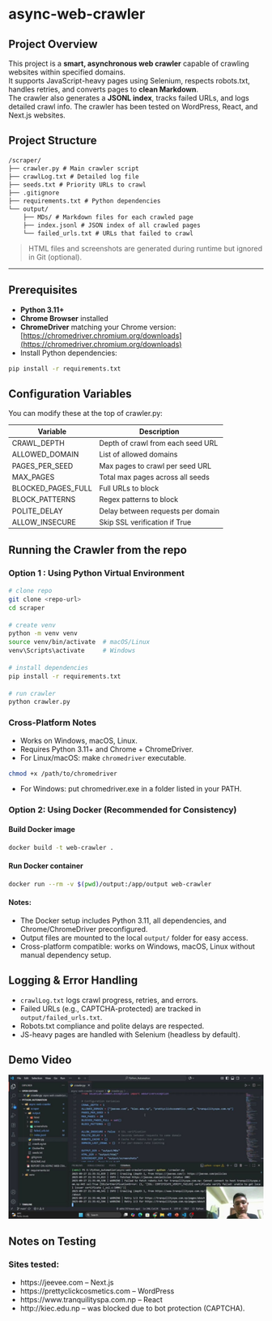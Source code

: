 # async-web-crawler
## Project Overview
This project is a **smart, asynchronous web crawler** capable of crawling websites within specified domains.  
It supports JavaScript-heavy pages using Selenium, respects robots.txt, handles retries, and converts pages to **clean Markdown**.  
The crawler also generates a **JSONL index**, tracks failed URLs, and logs detailed crawl info.
The crawler has been tested on WordPress, React, and Next.js websites.

## Project Structure
```text
/scraper/
├── crawler.py # Main crawler script
├── crawlLog.txt # Detailed log file
├── seeds.txt # Priority URLs to crawl
├── .gitignore
├── requirements.txt # Python dependencies
└── output/
    ├── MDs/ # Markdown files for each crawled page
    ├── index.jsonl # JSON index of all crawled pages
    └── failed_urls.txt # URLs that failed to crawl
```
> HTML files and screenshots are generated during runtime but ignored in Git (optional).

---

## Prerequisites

- **Python 3.11+**
- **Chrome Browser** installed
- **ChromeDriver** matching your Chrome version: [https://chromedriver.chromium.org/downloads](https://chromedriver.chromium.org/downloads)
- Install Python dependencies:

```bash
pip install -r requirements.txt
```
## Configuration Variables

You can modify these at the top of crawler.py:

<table>
  <thead>
    <tr>
      <th>Variable</th>
      <th>Description</th>
    </tr>
  </thead>
  <tbody>
    <tr>
      <td>CRAWL_DEPTH</td>
      <td>Depth of crawl from each seed URL</td>
    </tr>
    <tr>
      <td>ALLOWED_DOMAIN</td>
      <td>List of allowed domains</td>
    </tr>
    <tr>
      <td>PAGES_PER_SEED</td>
      <td>Max pages to crawl per seed URL</td>
    </tr>
    <tr>
      <td>MAX_PAGES</td>
      <td>Total max pages across all seeds</td>
    </tr>
    <tr>
      <td>BLOCKED_PAGES_FULL</td>
      <td>Full URLs to block</td>
    </tr>
    <tr>
      <td>BLOCK_PATTERNS</td>
      <td>Regex patterns to block</td>
    </tr>
    <tr>
      <td>POLITE_DELAY</td>
      <td>Delay between requests per domain</td>
    </tr>
    <tr>
      <td>ALLOW_INSECURE</td>
      <td>Skip SSL verification if True</td>
    </tr>
  </tbody>
</table>

## Running the Crawler from the repo
### Option 1 : Using Python Virtual Environment
```bash
# clone repo
git clone <repo-url>
cd scraper

# create venv
python -m venv venv
source venv/bin/activate  # macOS/Linux
venv\Scripts\activate     # Windows

# install dependencies
pip install -r requirements.txt

# run crawler
python crawler.py

```
### Cross-Platform Notes

<ul>
  <li>Works on Windows, macOS, Linux.</li>
  <li>Requires Python 3.11+ and Chrome + ChromeDriver.</li>
  <li>For Linux/macOS: make <code>chromedriver</code> executable.</li>
</ul>

```bash
chmod +x /path/to/chromedriver
```
<ul>
    <li>For Windows: put chromedriver.exe in a folder listed in your PATH.</li>
</ul>

### Option 2: Using Docker (Recommended for Consistency)</h3>

#### Build Docker image
```bash
docker build -t web-crawler .
```
#### Run Docker container
```bash
docker run --rm -v $(pwd)/output:/app/output web-crawler
```
<h4>Notes:</h4>
<ul>
  <li>The Docker setup includes Python 3.11, all dependencies, and Chrome/ChromeDriver preconfigured.</li>
  <li>Output files are mounted to the local <code>output/</code> folder for easy access.</li>
  <li>Cross-platform compatible: works on Windows, macOS, Linux without manual dependency setup.</li>
</ul>

## Logging & Error Handling

<ul>
  <li><code>crawlLog.txt</code> logs crawl progress, retries, and errors.</li>
  <li>Failed URLs (e.g., CAPTCHA-protected) are tracked in <code>output/failed_urls.txt</code>.</li>
  <li>Robots.txt compliance and polite delays are respected.</li>
  <li>JS-heavy pages are handled with Selenium (headless by default).</li>
</ul>

## Demo Video

[![Watch the video](thumbnail.jpg)](https://youtu.be/tw7DLRJ9pLY)

## Notes on Testing

### Sites tested:

<ul>
    <li>https://jeevee.com – Next.js</li>
    <li>https://prettyclickcosmetics.com – WordPress</li>
    <li>https://www.tranquilityspa.com.np – React</li>
    <li>http://kiec.edu.np – was blocked due to bot protection (CAPTCHA).</li>
</ul>

